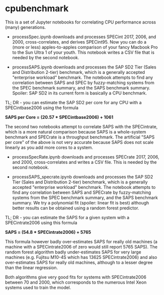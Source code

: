 # cpubenchmark

This is a set of Jupyter notebooks for correlating CPU performance across (many) generations.

- processSpec.ipynb downloads and processes SPECint 2017, 2006, and 2000, cross-correlates, and derives SPECint95. Now you can do a (more or less) apples-to-apples comparison of your fancy Macbook Pro to the Sun Ultra 1 of your youth. This notebook writes a CSV file that is needed by the second notebook.

- processSAPS.ipynb downloads and processes the SAP SD2 Tier (Sales and Distribution 2-tier) benchmark, which is a generally accepted "enterprise workload" benchmark. The notebook attempts to find any correlation between SAPS and SPEC by fuzzy-matching systems from the SPEC benchmark summary, and the SAPS benchmark summary. Spoiler: SAP SD2 in its current form is basically a CPU benchmark.

TL; DR - you can estimate the SAP SD2 per core for any CPU with a SPECintbase2006 using the formula

**SAPS per Core = (20.57 * SPECintbase2006) + 1061**

The second two notebooks attempt to correlate SAPS with the SPECintrate, which is a more natural comparison because SAPS is a whole-system benchmark and SPECrate is a throughput benchmark.  The artificial "SAPS per core" of the above is not very accurate because SAPS does not scale linearly as you add more cores to a system.

- processSpecRate.ipynb downloads and processes SPECrate 2017, 2006, and 2000, cross-correlates and writes a CSV file. This is needed by the second notebook.

- processSAPS_specrate.ipynb downloads and processes the SAP SD2 Tier (Sales and Distribution 2-tier) benchmark, which is a generally accepted "enterprise workload" benchmark. The notebook attempts to find any correlation between SAPS and SPECrate by fuzzy-matching systems from the SPEC benchmark summary, and the SAPS benchmark summary. We try a polynomial fit (spoiler: linear fit is best) although better results can be obtained using a random forest predictor.

TL; DR - you can estimate the SAPS for a given system with a SPECintrate2006 using this formula

**SAPS = (54.8 * SPECintrate2006) + 5765**

This formula however badly over-estimates SAPS for really old machines (a machine with a SPECintrate2006 of zero would still report 5765 SAPS). The random forest algorithm badly under-estimates SAPS for very large machines (e.g. Fujitsu M10-4S which has 13625 SPECintrate2006) and also over-estimates SAPS for really old machines, although to a lesser degree than the linear regression.

Both algorithms give very good fits for systems with SPECintrate2006 between 70 and 2000, which corresponds to the numerous Intel Xeon systems used to train the model.
